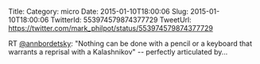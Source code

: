 Title: 
Category: micro
Date: 2015-01-10T18:00:06
Slug: 2015-01-10T18:00:06
TwitterId: 553974579874377729
TweetUrl: https://twitter.com/mark_philpot/status/553974579874377729

RT [@annbordetsky](https://twitter.com/annbordetsky): "Nothing can be done with a pencil or a keyboard that warrants a reprisal with a Kalashnikov" -- perfectly articulated by…